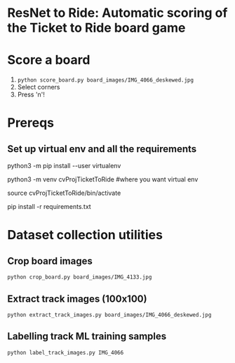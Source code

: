 # ResNet to Ride: Automatic scoring of the Ticket to Ride board game

# Score a board

1. `python score_board.py board_images/IMG_4066_deskewed.jpg`
2. Select corners
3. Press 'n'!

# Prereqs

## Set up virtual env and all the requirements

python3 -m pip install --user virtualenv

python3 -m venv cvProjTicketToRide  #where you want virtual env

source cvProjTicketToRide/bin/activate

pip install -r requirements.txt 


# Dataset collection utilities
## Crop board images

`python crop_board.py board_images/IMG_4133.jpg`

## Extract track images (100x100)

`python extract_track_images.py board_images/IMG_4066_deskewed.jpg`

## Labelling track ML training samples

`python label_track_images.py IMG_4066`


